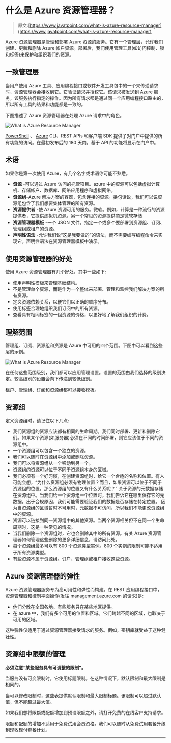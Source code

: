 # 什么是 Azure 资源管理器？

> 原文:[https://www.javatpoint.com/what-is-azure-resource-manager](https://www.javatpoint.com/what-is-azure-resource-manager)

Azure 资源管理器是管理和部署 Azure 资源的服务。它有一个管理层，允许我们创建、更新和删除 Azure 帐户资源。部署后，我们使用管理工具(如访问控制、锁和标签)来保护和组织我们的资源。

## 一致管理层

当用户使用 Azure 工具、应用编程接口或软件开发工具包中的一个来传递请求时，资源管理器会接收到它。它验证请求并授权它。该请求被发送到 Azure 服务，该服务执行指定的操作。因为所有请求都是通过同一个应用编程接口路由的，所以所有工具的结果和功能都是一致的。

下图描述了 Azure 资源管理器在处理 Azure 请求中的角色。

![What is Azure Resource Manager](../Images/7f01943103c8a66a556b26290e441936.png)

[PowerShell](https://www.javatpoint.com/powershell) 、 [Azure](https://www.javatpoint.com/microsoft-azure) CLI、REST APIs 和客户端 SDK 提供了对门户中提供的所有功能的访问。在最初发布后的 180 天内，基于 API 的功能将显示在门户中。

## 术语

如果你是第一次使用 Azure，有几个名字或术语你可能不熟悉。

*   **资源** -可以通过 Azure 访问的托管项目。azure 中的资源可以包括虚拟计算机、存储帐户、数据库、网络应用程序和虚拟网络。
*   **资源组**-Azure 解决方案的容器，包含连接的资源。换句话说，我们可以说资源组包含了我们想要集体管理的所有资源。
*   **资源提供者** -使 Azure 资源可用的服务。微软。例如，计算是一种流行的资源提供者，它提供虚拟机资源。另一个常见的资源提供商是微软存储
*   **资源管理器模板** -一个 JSON 文件，指定一个或多个要部署到资源组、订阅、管理组或租户的资源。
*   **声明性语法** -允许我们说“这是我要做的”的语法，而不需要编写编程命令来实现它。声明性语法在资源管理器模板中演示。

## 使用资源管理器的好处

使用 Azure 资源管理器有几个好处，其中一些如下:

*   使用声明性模板来管理基础结构。
*   不是管理单个资源，而是作为一个整体来部署、管理和监控我们解决方案的所有资源。
*   定义资源依赖关系，以便它们以正确的顺序分布。
*   使用标签合理地组织我们订阅中的所有资源。
*   查看具有相同标签的一组资源的价格，以更好地了解我们组织的计费。

## 理解范围

管理组、订阅、资源组和资源是 Azure 中可用的四个范围。下图中可以看到这些层的示例。

![What is Azure Resource Manager](../Images/477f4da6f1a38bc763781e97fc2bb512.png)

在任何这些范围级别，我们都可以应用管理设置。设置的范围由我们选择的级别决定。较高级别的设置会向下传递到较低级别。

租户、管理组、订阅和资源组都可以接收模板。

## 资源组

定义资源组时，请记住以下几点:

*   我们资源组的资源应该都有相同的生命周期。我们同时部署、更新和删除它们。如果某个资源(如服务器)必须在不同的时间部署，则它应该位于不同的资源组中。
*   一个资源组可以包含一个独立的资源。
*   我们可以随时在资源组中添加或删除资源。
*   我们可以将资源组从一个移动到另一个。
*   资源组的资源可以位于不同于资源组本身的区域。
*   我们必须有一个好习惯，在创建资源组时，给它一个合适的名称和位置。有人可能会想，“为什么资源组必须有物理位置？而且，如果资源可以位于不同于资源组的位置，那么资源组的位置又有什么关系呢？”
    关于资源的元数据存储在资源组中。当我们给一个资源组一个位置时，我们告诉它在哪里保存它的元数据。出于合规原因，我们可能需要验证我们的数据是否存储在特定位置。
    因为当资源组的区域暂时不可用时，元数据不可访问，所以我们不能更改资源组中的资源。
*   资源可以链接到同一资源组中的其他资源。当两个资源相关但不在同一个生命周期时，这是一种常见的情况。
*   当我们删除一个资源组时，它也会删除其中的所有资源。有关 Azure 资源管理器如何管理这些删除的更多详细信息，请访问此处。
*   每个资源组最多可以有 800 个资源类型实例。800 个实例的限制可能不适用于所有资源类型。
*   有些资源不属于资源组。订户、管理组或租户接收这些资源。

## Azure 资源管理器的弹性

Azure 资源管理器服务专为高可用性和弹性而构建。在 REST 应用编程接口中，资源管理器和控制平面操作(发往 management.azure.com 的请求)是:

*   他们分散在全国各地。有些服务只在某些地区提供。
*   在 azure 中，我们有多个可用的位置和区域。它们跨越不同的区域，也取决于可用的区域。

这种弹性仅适用于通过资源管理器接受请求的服务。例如，密钥库就受益于这种健壮性。

## 资源组中限额的管理

**必须注意“某些服务具有可调整的限制”。**

当服务没有可变限制时，它使用标题限制。在这种情况下，默认限制和最大限制是相同的。

当可以修改限制时，这些表提供默认限制和最大限制标题。该限制可以超过默认值，但不能超过最大值。

如果我们想将限额或配额增加到预设限额之外，请打开免费的在线客户支持请求。

限额和配额的增加不适用于免费试用会员资格。我们可以随时从免费试用套餐升级到现收现付套餐计划。

* * *